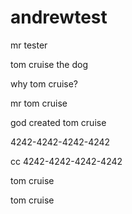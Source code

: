 # andrewtest
mr tester

tom cruise the dog

why tom cruise?

mr tom cruise

god created tom cruise

4242-4242-4242-4242

cc 4242-4242-4242-4242

tom cruise

tom cruise
